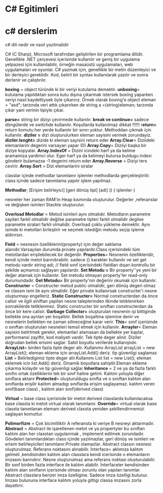 # C# Egitimleri
# c# derslerim

c# dili nedir ve nasil yazilmalidir 

C# (C Sharp), Microsoft tarafından geliştirilen bir programlama dilidir. Genellikle .NET çerçevesi içerisinde kullanılır ve geniş bir uygulama yelpazesi için kullanılabilir, örneğin masaüstü uygulamaları, web uygulamaları ve oyunlar. C# yazmak için, genellikle bir metin düzenleyici ve bir derleyici gereklidir. Kod, belirli bir syntax kullanılarak yazılır ve sonra derlenir ve çalıştırılır.

**boxing** = object türünde ki bir veriyi kutulama demektir.
**unboxing**= kutulama yapıldıktan sonra kutu dışına çıkarmak istersek boxing yaparken veriyi nasıl kaydettiysek öyle çıkarırız. Örnek olarak boxing'e object eleman = "asd";   tarzında veri attık çıkarırken de string a =(string)eleman; tarzında çıkar yani verinin tipiyle çıkar.

**parse=** string bir diziyi   çevirmede kullanılır.
**break ve continue=** sadece döngülerde ve switchde kullanılır. Koşullarda kullanılmaz dikkat !!!!!!
r**eturn=**  return komutu her yerde kullanılır bir sınırı yoktur. Methoddan çıkmak için kullanılır.
**diziler =** dizi oluşturulurken eleman sayisini vermek zorundayiz.
**diziler.lenght=** dizide ki eleman sayisini return eder
**Array.Clear**= Diziideki elemanlarini degerini varsayan yapar (0)
**Array.Copy**= Diziiyi başka bir diziye kopyalar.
**Array.IndexOf** = Dizini icindeki harf ya da kelime aramamiza yardimci olur. Eger harf ya da kelimeyi bulursa buldugu indexi gönderir bulamazsa -1 degerini return eder
**Array.Reverse** = Diziyi ters cevirir.
**Array.Sort** = Dizi elemanlarini siralar

classlar içinde methodlar tanımlanır işlemler methodlarda gerçekleştirilir. class içinde sadece tanımlama yapılır işlem yapılmaz.

**Methodlar**;
[Erişim belirleyici] [geri dönüş tipi] [adi] ()
{
işlemler
}

nesneler her zaman RAM'in Heap kısmında oluşturulur. Değerler ,referanslar ve değişken isimleri Stackte oluşturulur.

**Overload Metodlar** = Metod isimleri aynı olmalıdır. Metodların parametre sayilari farkli olmalidir değilse parametre tipleri farkli olmalidir degilse parametre siralari farkli olmalidir. Overload çoklu yükleme demektir. Aynı isimde ki metotlari birleştirir ve seçmek istediğin metodu seçip işleme aldırırsın.

**Field** = nesnesin özelliklerini(property) için değer saklama alanıdır.Varsayılan durumda private yapılardır.Class içerisindeki tüm metotlardan erişilebilecek bir değerdir.
**Properties**= Nesnenin özellikleridir, kendi içinde metot barındırabilir.  sadece {} karakter kullanılır ve set get metodu vardır
string adi; // field
sınıf içerisindeki fieldları dışarı kontrollu bir şekilde açmamızı sağlayan yapılardır.
**Set Metodu =** Bir property''ye yeni bir değer atamak için kullanılır. Set metodu olmayan property'ler read-only durumundadır.
**Get Metodu=**  Bir property'nin değerini okumak için kullanılır.
**Constructer** = Constructer metod public olmalidir, geri dönüş degeri olmaz ve classın ismi ile aynı olmalidir. Eğer private kullanırsak constructer'i nesne oluşturmayı engelleriz.
**Static Constructer=** Normal constructerdan da önce calisir ve ilgili siniftan yapilan nesne taleplerinden ilkinde tetiklenirken sonrakilerde tetiklenmez. Static constructer bir sınıftan constructerdan da önce bir kere calisir.
**Garbage Collector=**    oluşturulan nesnenin işi bittiginde bellekte ona ayrılan yer boşaltılır. Bellek boşaltma işlemine denir ve nesnelerin bellekten ne zaman silineceğine karar verir.
**This**= sınıf içerisinde o sınıftan oluşturulan nesneleri temsil etmek için kullanılır.
**Arrayler**=  Eleman sayisini belirtmek gerekir, elemanlari atamasan da bellekte yer kaplar, performansi zayiftir, kod maliyeti vardir. Tek tipte deger alinir. Diziler doğrudan bellek erisimi saglar. Sabit boyutlu verilerde kullanışlıdır.
**ArrayList**= birden fazla tipte deger alir. Kullanımıı ArrayList arrayList = new ArrayList(); eleman ekleme için arrayList.Add() deriz. tip güvenligi saglamaz
**List** = Belirledigimiz tipte deger alir.Kullanımı List<int> list = new List<int>(); eleman eklemek icin list.Add() deriz. Dinamik boyutlara sahiptir.Eleman ekleme çıkarma kolaydır ve tip güvenligi sağlar
**Inheritance** = 2 ve ya da fazla farklı sınıfın ortak özelliklerini tek bir sınıf haline getirir. Kalıtım yoluyla diğer sınıflara aktarır
**Protected**= oluşturuldugu sınıfta ve o sınıftan kalıtım alan sınıflarda erişilir kalıtım almadıgı sınıflarda erişim saglayamaz.
kalıtım veren sınıf(base class) , kalıtım alan sınıf(derived class)

**Virtual** = base class içerisinde bir metot derived classlarda kullanılacaksa base classta ki metot virtual olarak tanımlanır.
**Override**= virtual olarak base classta tanımlanan elemanı derived classta yeniden şekillendirmemizi saglayan komuttur.

**Polimorfizm** = Çok bicimliliktir A referansta ki veriye B nesneyi aktarmadır.
**Abstract** = Abstract ile işaretlenen metot ve ya  propertyler bu sınıftan kalıtım alan her classtan uygulanmak , implement edilmek zorundadır. Gövdeleri tanımlandıkları class içinde yazılmazlar, geri dönüş ve isimleri ve erisim belirleyicileri tanımlanır.Private olamazlar.
Abstract classın nesnesi oluşturulmaz. Referans noktasını alınabilir.
İnterface=  aklımıza kalıtım gelmeli ,kendisinden kalıtım alan classlara kendi icerisinde o elemanların imzasını barındırır. Nesne oluşturulmaz ama referans noktasi olusturulabilir. Bir sınıf birden fazla interface ile kalıtım alabilir. İnterfaceler kendisinden kalıtım alan sınıfların içerisinde olması zorunlu olan yapıları tanımlar. Abstract classlara benzer imza özelligine. Sadece imza özelligi bulunur. İmzası bulununa interface kalıtım yoluyla gittigi classa imzasını zorla dayattırır.
